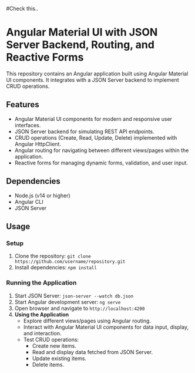 #Check this..
# Angular Material UI with JSON Server Backend, Routing, and Reactive Forms

This repository contains an Angular application built using Angular Material UI components. It integrates with a JSON Server backend to implement CRUD operations.

## Features

- Angular Material UI components for modern and responsive user interfaces.
- JSON Server backend for simulating REST API endpoints.
- CRUD operations (Create, Read, Update, Delete) implemented with Angular HttpClient.
- Angular routing for navigating between different views/pages within the application.
- Reactive forms for managing dynamic forms, validation, and user input.

## Dependencies

- Node.js (v14 or higher)
- Angular CLI
- JSON Server

## Usage

### Setup
1. Clone the repository: `git clone https://github.com/username/repository.git`
2. Install dependencies: `npm install`

### Running the Application
1. Start JSON Server: `json-server --watch db.json`
2. Start Angular development server: `ng serve`
3. Open browser and navigate to `http://localhost:4200`
4. **Using the Application**
   - Explore different views/pages using Angular routing.
   - Interact with Angular Material UI components for data input, display, and interaction.
   - Test CRUD operations:
     - Create new items.
     - Read and display data fetched from JSON Server.
     - Update existing items.
     - Delete items.
